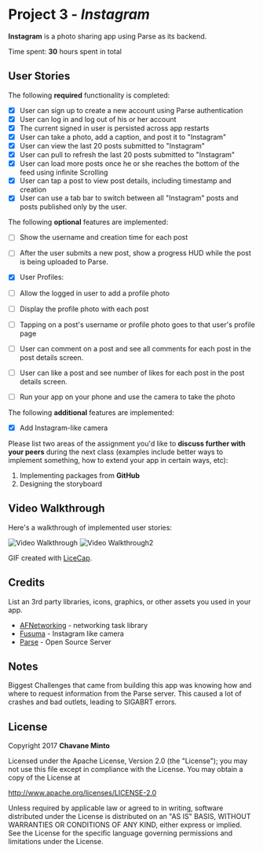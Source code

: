 # Project 3 - *Instagram*

**Instagram** is a photo sharing app using Parse as its backend.

Time spent: **30** hours spent in total

## User Stories

The following **required** functionality is completed:

- [x] User can sign up to create a new account using Parse authentication
- [x] User can log in and log out of his or her account
- [x] The current signed in user is persisted across app restarts
- [x] User can take a photo, add a caption, and post it to "Instagram"
- [x] User can view the last 20 posts submitted to "Instagram"
- [x] User can pull to refresh the last 20 posts submitted to "Instagram"
- [x] User can load more posts once he or she reaches the bottom of the feed using infinite Scrolling
- [x] User can tap a post to view post details, including timestamp and creation
- [x] User can use a tab bar to switch between all "Instagram" posts and posts published only by the user.

The following **optional** features are implemented:

- [ ] Show the username and creation time for each post
- [ ] After the user submits a new post, show a progress HUD while the post is being uploaded to Parse.
- [x] User Profiles:
- [ ] Allow the logged in user to add a profile photo
- [ ] Display the profile photo with each post
- [ ] Tapping on a post's username or profile photo goes to that user's profile page
- [ ] User can comment on a post and see all comments for each post in the post details screen.
- [ ] User can like a post and see number of likes for each post in the post details screen.
- [ ] Run your app on your phone and use the camera to take the photo


The following **additional** features are implemented:

- [x] Add Instagram-like camera

Please list two areas of the assignment you'd like to **discuss further with your peers** during the next class (examples include better ways to implement something, how to extend your app in certain ways, etc):

1. Implementing packages from **GitHub**
2. Designing the storyboard

## Video Walkthrough

Here's a walkthrough of implemented user stories:

<img src='http://i.imgur.com/IHjelCo.gif' title='Video Walkthrough' width='' alt='Video Walkthrough' />
<img src='http://i.imgur.com/ZOEIJtg.gif' title='Video Walkthrough' width='' alt='Video Walkthrough2' />


GIF created with [LiceCap](http://www.cockos.com/licecap/).

## Credits

List an 3rd party libraries, icons, graphics, or other assets you used in your app.

- [AFNetworking](https://github.com/AFNetworking/AFNetworking) - networking task library
- [Fusuma](https://github.com/ytakzk/Fusuma) - Instagram like camera
- [Parse](https://github.com/parse-community/parse-server) - Open Source Server


## Notes

Biggest Challenges that came from building this app was knowing how and where to request information from the Parse server. This caused a lot of crashes and bad outlets, leading to SIGABRT errors.

## License

Copyright 2017 **Chavane Minto**

Licensed under the Apache License, Version 2.0 (the "License");
you may not use this file except in compliance with the License.
You may obtain a copy of the License at

http://www.apache.org/licenses/LICENSE-2.0

Unless required by applicable law or agreed to in writing, software
distributed under the License is distributed on an "AS IS" BASIS,
WITHOUT WARRANTIES OR CONDITIONS OF ANY KIND, either express or implied.
See the License for the specific language governing permissions and
limitations under the License.

